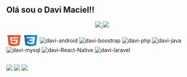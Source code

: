 ## Olá sou o Davi Maciel!!


<div align="center">
  <a href="https://github.com/Davi-Maciel6912/">
    <img height="150px" src="https://github-readme-stats.vercel.app/api?username=Davi-Maciel6912&show_icons=true&theme=tokyonight"/>
    <img height="150px" src="https://github-readme-stats.vercel.app/api/top-langs/?username=Davi-Maciel6912&layout=compact&langs_count=7&theme=tokyonight"/></a>
</div>

<div style="display: inline_block"><br> 
  <img align="center" alt="davi-HTML" height="30" width="40" src="https://raw.githubusercontent.com/devicons/devicon/master/icons/html5/html5-original.svg">
  <img align="center" alt="davi-CSS" height="30" width="40" src="https://raw.githubusercontent.com/devicons/devicon/master/icons/css3/css3-original.svg">
  <img  align="center" alt="davi-android" height="30" width="40" src="https://cdn.jsdelivr.net/gh/devicons/devicon/icons/android/android-original.svg" />
  <img  align="center" alt="davi-boostrap" height="30" width="40"  src="https://cdn.jsdelivr.net/gh/devicons/devicon/icons/bootstrap/bootstrap-plain-wordmark.svg" />
  <img align="center" alt="davi-php" height="40" width="40"  src="https://cdn.jsdelivr.net/gh/devicons/devicon/icons/php/php-original.svg" />
  <img  align="center" alt="davi-java" height="40" width="40" src="https://cdn.jsdelivr.net/gh/devicons/devicon/icons/java/java-original-wordmark.svg" />
  <img align="center" alt="davi-mysql" height="50" width="50" src="https://cdn.jsdelivr.net/gh/devicons/devicon/icons/mysql/mysql-original-wordmark.svg">
   <img align="center" alt="davi-React-Native" height="35" width="35" src="https://cdn.jsdelivr.net/gh/devicons/devicon/icons/react/react-original.svg">
  <img align="center" alt="davi-laravel" height="35" width="35" src="https://cdn.jsdelivr.net/gh/devicons/devicon/icons/laravel/laravel-plain-wordmark.svg">
</div>
  
  ##
 
<div> 
  <a href = "mailto:davi.m.britto@gmail.com"><img src="https://img.shields.io/badge/-Gmail-%23333?style=for-the-badge&logo=gmail&logoColor="red" target="_blank"></a>
  <a href="https://www.instagram.com/davi.britt0/" target="_blank"><img src="https://img.shields.io/badge/-Instagram-%23E4405F?style=for-the-badge&logo=instagram&logoColor=black" target="_blank"></a>
  <a href="https://www.linkedin.com/in/?" target="_blank"><img src="https://img.shields.io/badge/-LinkedIn-%230077B5?style=for-the-badge&logo=linkedin&logoColor=white" target="_blank"></a> 
 
</div>
 

